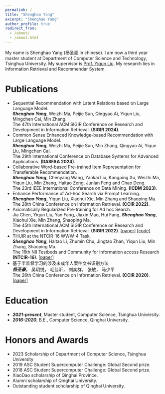 ```yaml
---
permalink: /
title: "Shenghao Yang"
excerpt: "Shenghao Yang"
author_profile: true
redirect_from: 
  - /about/
  - /about.html
---
```


My name is Shenghao Yang (杨圣豪 in chinese). I am now a third year master student at Department of Computer Science and Technology, Tsinghua University. My supervisor is [Prof. Yiqun Liu](http://www.thuir.cn/group/~YQLiu/). My research lies in Information Retrieval and Recommendar System.

Publications
======
* Sequential Recommendation with Latent Relations based on Large Language Model. \
***Shenghao Yang***, Weizhi Ma, Peijie Sun, Qingyao Ai, Yiqun Liu, Mingchen Cai, Min Zhang. \
The 47th International ACM SIGIR Conference on Research and Development in Information Retrieval.
**(SIGIR 2024)**.
* Common Sense Enhanced Knowledge-based Recommendation with Large Language Model. \
***Shenghao Yang***, Weizhi Ma, Peijie Sun, Min Zhang, Qingyao Ai, Yiqun Liu, Mingchen Cai. \
The 29th International Conference on Database Systems for Advanced Applications.
**(DASFAA 2024)**.
* Collaborative Word-based Pre-trained Item Representation for Transferable Recommendation. \
***Shenghao Yang***, Chenyang Wang, Yankai Liu, Kangping Xu, Weizhi Ma, Yiqun Liu, Min Zhang, Haitao Zeng, Junlan Feng and Chao Deng. \
The 23rd IEEE International Conference on Data Mining.
**(ICDM 2023)**.
* Enhance Performance of Ad-hoc Search via Prompt Learning. \
***Shenghao Yang***, Yiqun Liu, Xiaohui Xie, Min Zhang and Shaoping Ma. \
The 28th China Conference on Information Retrieval.
**(CCIR 2022)**.
* Axiomatically Regularized Pre-training for Ad hoc Search. \
Jia Chen, Yiqun Liu, Yan Fang, Jiaxin Mao, Hui Fang, ***Shenghao Yang***, Xiaohui Xie, Min Zhang, Shaoping Ma. \
The 45th International ACM SIGIR Conference on Research and Development in Information Retrieval.
**(SIGIR 2022)**. [[paper]](https://dl.acm.org/doi/abs/10.1145/3477495.3531943) [[code]](https://github.com/xuanyuan14/ARES)
* THUIR at the NTCIR-16 WWW-4 Task. \
***Shenghao Yang***, Haitao Li, Zhumin Chu, Jingtao Zhan, Yiqun Liu, Min Zhang, Shaoping Ma. \
The 16th NII Testbeds and Community for Information access Research
**(NTCIR-16)**. [[paper]](https://research.nii.ac.jp/ntcir/workshop/OnlineProceedings16/pdf/ntcir/04-NTCIR16-WWW-YangS.pdf)
* 基于半监督学习的涉及未成年人案件文书识别方法 \
***杨圣豪***， 吴玥悦， 毛佳昕， 刘奕群， 张敏， 马少平 \
The 26th China Conference on Information Retrieval.
**(CCIR 2020)**. [[paper]](https://www.cnki.com.cn/Article/CJFDTotal-HNLG202101004.htm)

Education
======
* ***2021-present***, Master student, Computer Science, Tsinghua University.
* ***2016-2020***, B.E., Computer Science, Qinghai University. 

Honors and Awards
======
* 2023 Scholarship of Department of Computer Science, Tsinghua University
* 2019 ASC Student Supercomputer Challenge: Global Second prize.
* 2018 ASC Student Supercomputer Challenge: Global Second prize.
* XiaoDao scholarship of Qinghai Province.
* Alumni scholarship of Qinghai University.
* Outstanding student scholarship of Qinghai University.